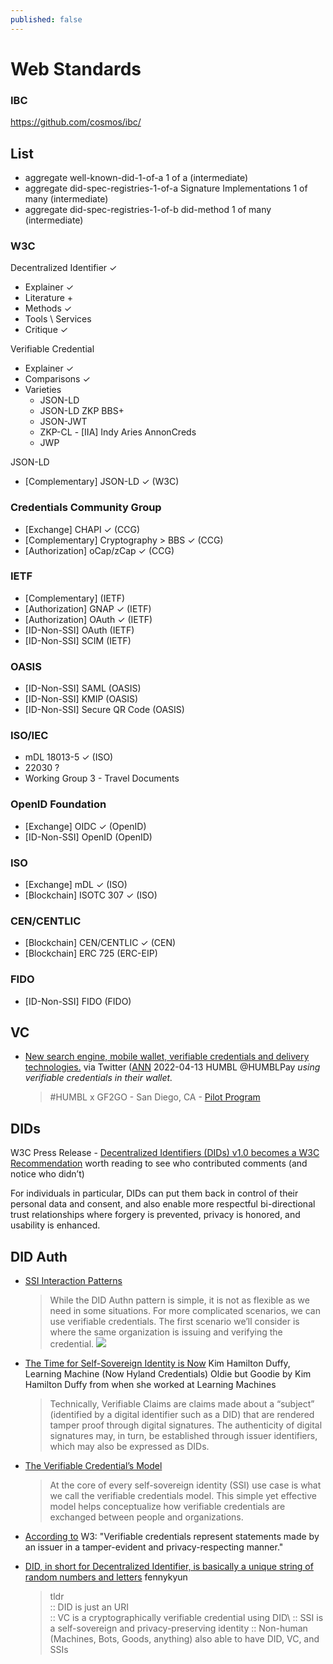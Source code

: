 ```yaml
---
published: false
---
```


# Web Standards

### IBC

https://github.com/cosmos/ibc/

## List
- aggregate well-known-did-1-of-a 1 of a (intermediate)
- aggregate did-spec-registries-1-of-a Signature Implementations 1 of many (intermediate)
- aggregate did-spec-registries-1-of-b did-method 1 of many (intermediate)


### W3C

Decentralized Identifier ✓
- Explainer ✓
- Literature +
- Methods ✓
- Tools \ Services 
- Critique ✓

Verifiable Credential 
- Explainer  ✓
- Comparisons  ✓
- Varieties
  - JSON-LD 
  - JSON-LD ZKP BBS+
  - JSON-JWT
  - ZKP-CL - [IIA] Indy Aries AnnonCreds
  - JWP

JSON-LD
- [Complementary] JSON-LD ✓ (W3C)

### Credentials Community Group

- [Exchange] CHAPI  ✓ (CCG)
- [Complementary] Cryptography > BBS ✓ (CCG)
- [Authorization] oCap/zCap ✓ (CCG)

### IETF

- [Complementary]  (IETF)
- [Authorization] GNAP ✓ (IETF)
- [Authorization] OAuth ✓ (IETF)
- [ID-Non-SSI] OAuth (IETF)
- [ID-Non-SSI] SCIM (IETF)

### OASIS

- [ID-Non-SSI] SAML (OASIS)
- [ID-Non-SSI] KMIP (OASIS)
- [ID-Non-SSI] Secure QR Code (OASIS)

### ISO/IEC
- mDL 18013-5 ✓ (ISO)
- 22030 ? 
- Working Group 3 - Travel Documents

### OpenID Foundation
- [Exchange] OIDC  ✓ (OpenID)
- [ID-Non-SSI] OpenID (OpenID)

### ISO
- [Exchange] mDL  ✓ (ISO)
- [Blockchain] ISOTC 307 ✓ (ISO)

### CEN/CENTLIC
- [Blockchain] CEN/CENTLIC ✓ (CEN)
- [Blockchain] ERC 725   (ERC-EIP)

### FIDO
- [ID-Non-SSI] FIDO (FIDO)

## VC

* [New search engine, mobile wallet, verifiable credentials and delivery technologies.](https://twitter.com/HUMBLPay/status/1574454647384813568) via Twitter ([ANN](https://www.globenewswire.com/en/news-release/2022/04/13/2421969/0/en/HUMBL-Selected-To-Pilot-Digital-Wallet-Program-On-Behalf-of-The-County-of-Santa-Cruz-California.html) 2022-04-13 HUMBL @HUMBLPay
*using verifiable credentials in their wallet.*
  > #HUMBL x GF2GO - San Diego, CA - [Pilot Program](https://www.youtube.com/watch?v=H_HAFEzmkWU) 

## DIDs
W3C Press Release - [Decentralized Identifiers (DIDs) v1.0 becomes a W3C Recommendation](https://www.w3.org/2022/07/pressrelease-did-rec) worth reading to see who contributed comments (and notice who didn’t)

For individuals in particular, DIDs can put them back in control of their personal data and consent, and also enable more respectful bi-directional trust relationships where forgery is prevented, privacy is honored, and usability is enhanced.

## DID Auth

* [SSI Interaction Patterns](https://www.windley.com/archives/2021/06/ssi_interaction_patterns.shtml)
  > While the DID Authn pattern is simple, it is not as flexible as we need in some situations. For more complicated scenarios, we can use verifiable credentials. The first scenario we’ll consider is where the same organization is issuing and verifying the credential.
  > ![](https://s3.amazonaws.com/revue/items/images/009/411/724/mail/Credential_Internal.png?1621957585)

* [The Time for Self-Sovereign Identity is Now](https://medium.com/learning-machine-blog/the-time-for-self-sovereign-identity-is-now-222aab97041b) Kim Hamilton Duffy, Learning Machine (Now Hyland Credentials)
Oldie but Goodie by Kim Hamilton Duffy from when she worked at Learning Machines
  > Technically, Verifiable Claims are claims made about a “subject” (identified by a digital identifier such as a DID) that are rendered tamper proof through digital signatures. The authenticity of digital signatures may, in turn, be established through issuer identifiers, which may also be expressed as DIDs.
* [The Verifiable Credential’s Model](https://trinsic.id/trinsic-basics-the-verifiable-credentials-model/)
  > At the core of every self-sovereign identity (SSI) use case is what we call the verifiable credentials model. This simple yet effective model helps conceptualize how verifiable credentials are exchanged between people and organizations.
* [According to](https://www.w3.org/TR/vc-data-model/) W3: "Verifiable credentials represent statements made by an issuer in a tamper-evident and privacy-respecting manner."
* [DID, in short for Decentralized Identifier, is basically a unique string of random numbers and letters](https://twitter.com/fennykyun/status/1564249472053514240) fennykyun
  > tldr\
  > :: DID is just an URI\
  > :: VC is a cryptographically verifiable credential using DID\ 
  > :: SSI is a self-sovereign and privacy-preserving identity 
  > :: Non-human (Machines, Bots, Goods, anything) also able to have DID, VC, and SSIs
